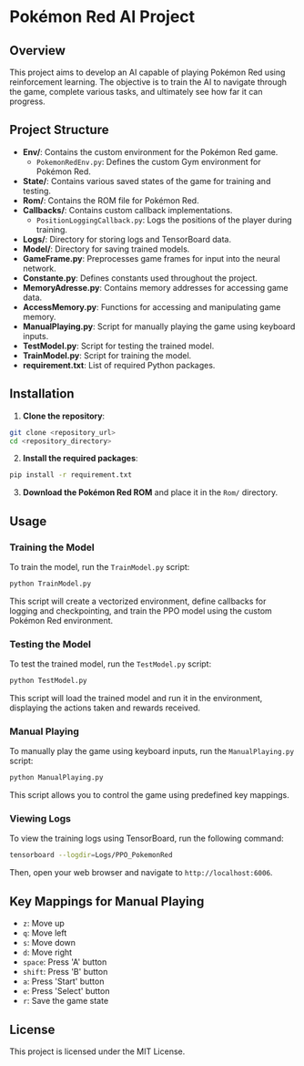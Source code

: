 # Pokémon Red AI Project

## Overview

This project aims to develop an AI capable of playing Pokémon Red using reinforcement learning. The objective is to train the AI to navigate through the game, complete various tasks, and ultimately see how far it can progress.

## Project Structure

- **Env/**: Contains the custom environment for the Pokémon Red game.
  - `PokemonRedEnv.py`: Defines the custom Gym environment for Pokémon Red.
- **State/**: Contains various saved states of the game for training and testing.
- **Rom/**: Contains the ROM file for Pokémon Red.
- **Callbacks/**: Contains custom callback implementations.
  - `PositionLoggingCallback.py`: Logs the positions of the player during training.
- **Logs/**: Directory for storing logs and TensorBoard data.
- **Model/**: Directory for saving trained models.
- **GameFrame.py**: Preprocesses game frames for input into the neural network.
- **Constante.py**: Defines constants used throughout the project.
- **MemoryAdresse.py**: Contains memory addresses for accessing game data.
- **AccessMemory.py**: Functions for accessing and manipulating game memory.
- **ManualPlaying.py**: Script for manually playing the game using keyboard inputs.
- **TestModel.py**: Script for testing the trained model.
- **TrainModel.py**: Script for training the model.
- **requirement.txt**: List of required Python packages.

## Installation

1. **Clone the repository**:
```bash
git clone <repository_url>
cd <repository_directory>
```

2. **Install the required packages**:
```bash
pip install -r requirement.txt
```

3. **Download the Pokémon Red ROM** and place it in the `Rom/` directory.

## Usage

### Training the Model

To train the model, run the `TrainModel.py` script:

```bash
python TrainModel.py
```

This script will create a vectorized environment, define callbacks for logging and checkpointing, and train the PPO model using the custom Pokémon Red environment.

### Testing the Model

To test the trained model, run the `TestModel.py` script:

```bash
python TestModel.py
```

This script will load the trained model and run it in the environment, displaying the actions taken and rewards received.

### Manual Playing

To manually play the game using keyboard inputs, run the `ManualPlaying.py` script:

```bash
python ManualPlaying.py
```

This script allows you to control the game using predefined key mappings.

### Viewing Logs

To view the training logs using TensorBoard, run the following command:

```bash
tensorboard --logdir=Logs/PPO_PokemonRed
```

Then, open your web browser and navigate to `http://localhost:6006`.

## Key Mappings for Manual Playing

- `z`: Move up
- `q`: Move left
- `s`: Move down
- `d`: Move right
- `space`: Press 'A' button
- `shift`: Press 'B' button
- `a`: Press 'Start' button
- `e`: Press 'Select' button
- `r`: Save the game state

## License

This project is licensed under the MIT License.
